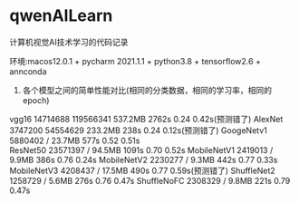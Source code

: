 # qwenAILearn
计算机视觉AI技术学习的代码记录

环境:macos12.0.1 + pycharm 2021.1.1 + python3.8 + tensorflow2.6 + annconda   

1. 各个模型之间的简单性能对比(相同的分类数据，相同的学习率，相同的epoch)  
  
vgg16       14714688    119566341   537.2MB    2762s    0.24     0.42s(预测错了)
AlexNet     3747200     54554629    233.2MB    238s     0.24     0.12s(预测错了)
GoogeNetv1  5880402     /           23.7MB     577s     0.52     0.51s        
ResNet50    23571397    /           94.5MB     1091s    0.70     0.52s
MobileNetV1 2419013     /           9.9MB      386s     0.76     0.24s
MobileNetV2 2230277     /           9.3MB      442s     0.77     0.33s   
MobileNetV3 4208437     /           17.5MB     490s     0.77     0.59s(预测错了)
ShuffleNet2 1258729     /           5.6MB      276s     0.76     0.47s
ShuffleNoFC 2308329     /           9.8MB      221s     0.79     0.47s
